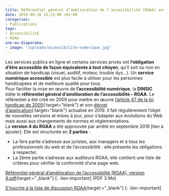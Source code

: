 ```yaml
---
title: Référentiel général d’amélioration de l’accessibilité (RGAA) version 4
date: 2019-09-16 15:23:00 +02:00
categories:
- Publications
tags:
- Accessibilité
- RGAA
une-ou-diaporama:
- image: "/uploads/accessibilite-numerique.jpg"
---
```


Les services publics en ligne et certains services privés ont **l’obligation d’être accessible de façon équivalente à tout citoyen**, qu’il soit ou non en situation de handicap (visuel, auditif, moteur, trouble dys…). Un **service numérique accessible** est plus facile à utiliser pour les personnes handicapées et de meilleure qualité pour tous. <br>
Pour faciliter la mise en œuvre de **l’accessibilité numérique**, la **DINSIC** édite le **référentiel général d’amélioration de l’accessibilité – RGAA**. Le référentiel a été créé en 2009 pour mettre en œuvre [l’article 47 de la loi handicap de 2005](https://www.legifrance.gouv.fr/affichTexteArticle.do?idArticle=LEGIARTI000037388867&cidTexte=LEGITEXT000006051257){:target="blank"} et son [décret d’application](https://www.legifrance.gouv.fr/affichTexte.do?cidTexte=JORFTEXT000038811937){:target="blank"} actualisé en 2019. Il fait régulièrement l’objet de nouvelles versions et mises à jour, pour s’adapter aux évolutions du Web mais aussi aux changements de normes et réglementations.
<br>
La **version 4 du RGAA** a été approuvée par arrêté en septembre 2019 [lien à ajouter]. Elle est structurée en **2 parties** :
* La 1ère partie s’adresse aux juristes, aux managers et à tous les professionnels du web et de l’accessibilité : elle présente les obligations à respecter. 
* La 2ème partie s’adresse aux auditeurs RGAA, elle contient une liste de critères pour vérifier la conformité d’une page web.

[Référentiel général d’amélioration de l’accessibilité (RGAA), version 4.pdf](/uploads/RGAA-v4.pdf){target:="_blank"}
[: .lien-important] (PDF 3 Mo)

[S’inscrire à la liste de discussion RGAA](https://framalistes.org/sympa/subscribe/rgaa){target:="_blank"}
[: .lien-important]